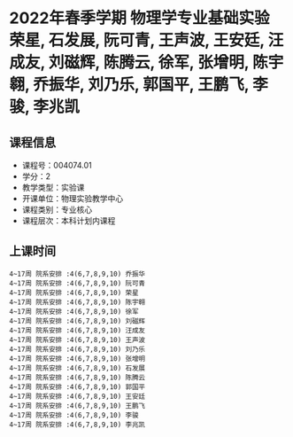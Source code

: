 # 2022年春季学期 物理学专业基础实验 荣星, 石发展, 阮可青, 王声波, 王安廷, 汪成友, 刘磁辉, 陈腾云, 徐军, 张增明, 陈宇翱, 乔振华, 刘乃乐, 郭国平, 王鹏飞, 李骏, 李兆凯






## 课程信息

- 课程号：004074.01
- 学分：2
- 教学类型：实验课
- 开课单位：物理实验教学中心
- 课程类别：专业核心
- 课程层次：本科计划内课程

## 上课时间

```
4~17周 院系安排 :4(6,7,8,9,10) 乔振华
4~17周 院系安排 :4(6,7,8,9,10) 阮可青
4~17周 院系安排 :4(6,7,8,9,10) 荣星
4~17周 院系安排 :4(6,7,8,9,10) 陈宇翱
4~17周 院系安排 :4(6,7,8,9,10) 徐军
4~17周 院系安排 :4(6,7,8,9,10) 刘磁辉
4~17周 院系安排 :4(6,7,8,9,10) 汪成友
4~17周 院系安排 :4(6,7,8,9,10) 王声波
4~17周 院系安排 :4(6,7,8,9,10) 刘乃乐
4~17周 院系安排 :4(6,7,8,9,10) 张增明
4~17周 院系安排 :4(6,7,8,9,10) 石发展
4~17周 院系安排 :4(6,7,8,9,10) 陈腾云
4~17周 院系安排 :4(6,7,8,9,10) 郭国平
4~17周 院系安排 :4(6,7,8,9,10) 王安廷
4~17周 院系安排 :4(6,7,8,9,10) 王鹏飞
4~17周 院系安排 :4(6,7,8,9,10) 李骏
4~17周 院系安排 :4(6,7,8,9,10) 李兆凯
```

